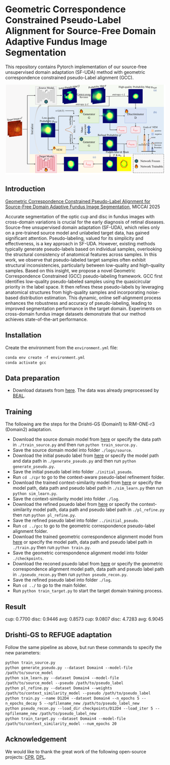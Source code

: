 # Geometric Correspondence Constrained Pseudo-Label Alignment for Source-Free Domain Adaptive Fundus Image Segmentation
This repository contains Pytorch implementation of our source-free unsupervised domain adaptation (SF-UDA) method with geometric correspondence constrained pseudo-Label alignment (GCC).

![method](./figures/method.png "")
## Introduction
[Geometric Correspondence Constrained Pseudo-Label Alignment for Source-Free Domain Adaptive Fundus Image Segmentation](https://1.pdf), MICCAI 2025

Accurate segmentation of the optic cup and disc in fundus images with cross-domain variations is crucial for the early diagnosis of retinal diseases. Source-free unsupervised domain adaptation (SF-UDA), which relies only on a pre-trained source model and unlabeled target data, has gained significant attention. Pseudo-labeling, valued for its simplicity and effectiveness, is a key approach in SF-UDA. However, existing methods typically generate pseudo-labels based on individual samples, overlooking the structural consistency of anatomical features across samples. In this work, we observe that pseudo-labeled target samples often exhibit structural inconsistencies, particularly between low-quality and high-quality samples. Based on this insight, we propose a novel Geometric Correspondence Constrained (GCC) pseudo-labeling framework. GCC first identifies low-quality pseudo-labeled samples using the quasicircular priority in the label space. It then refines these pseudo-labels by leveraging anatomical structures from high-quality samples and incorporating noise-based distribution estimation. This dynamic, online self-alignment process enhances the robustness and accuracy of pseudo-labeling, leading to improved segmentation performance in the target domain. Experiments on cross-domain fundus image datasets demonstrate that our method achieves state-of-the-art performance.

## Installation
Create the environment from the `environment.yml` file:
```
conda env create -f environment.yml
conda activate gcc
```
## Data preparation
* Download datasets from [here](https://drive.google.com/file/d/1B7ArHRBjt2Dx29a3A6X_lGhD0vDVr3sy/view). The data was already preprocessed by [BEAL](https://github.com/emma-sjwang/BEAL).

## Training
The following are the steps for the Drishti-GS (Domain1) to RIM-ONE-r3 (Domain2) adaptation.
* Download the source domain model from [here](https://drive.google.com/file/d/1Q6Y6plO42ukCgFJzvcUMtN81br3SkY_y/view?usp=drive_link) or specify the data path in `./train_source.py` and then run `python train_source.py.`
* Save the source domain model into folder `./logs/source`.
* Download the initial pseudo label from [here](https://drive.google.com/file/d/1DCrJtsYhj6-21S01s1SuJA4Iz3pnraDA/view?usp=drive_link) or specify the model path and data path in `./generate_pseudo.py` and then run `python generate_pseudo.py`.
* Save the initial pseudo label into folder `./initial_pseudo`.
* Run `cd ./cpr` to go to the context-aware pseudo-label refinement folder.
* Download the trained context-similarity model from [here](https://drive.google.com/file/d/1eNwDtqZA2G9JsEhq4n3XyGZbYcnRK6w5/view?usp=drive_link) or specify the model path, data path and pseudo label path in `./sim_learn.py` then run `python sim_learn.py`.
* Save the context-similarity model into folder `./log`.
* Download the refined psuedo label from [here](https://drive.google.com/file/d/1vKDt0jDDQPEchiytJaAQ03qUAPerBq8m/view?usp=drive_link) or specify the context-similarity model path, data path and pseudo label path in `./pl_refine.py` then run `python pl_refine.py`.
* Save the refined pseudo label into folder `../initial_pseudo`.
* Run `cd ../gcc` to go to the geometric correspondence pseudo-label alignment folder.
* Download the trained geometric correspondence alignment model from [here](https://drive.google.com/file/d/1pxKDjQ32tnUKW5UUZ9CzSGO8Sd6Ku1Db/view?usp=drive_link) or specify the model path, data path and pseudo label path in `./train.py` then run `python train.py`.
* Save the geometric correspondence alignment model into folder `./checkpoints`.
* Download the reconed psuedo label from [here](https://drive.google.com/file/d/1ZQx34BSJxRrfqfzfnLQ5aitEYjoriLjj/view?usp=drive_link) or specify the geometric correspondence alignment model path, data path and pseudo label path in `./pseudo_recon.py` then run `python pseudo_recon.py`.
* Save the refined pseudo label into folder `./log`.
* Run `cd ../` to go to the main folder.
* Run `python train_target.py` to start the target domain training process.
## Result
cup: 0.7700 disc: 0.9446 avg: 0.8573 cup: 9.0807 disc: 4.7283 avg: 6.9045
## Drishti-GS to REFUGE adaptation
Follow the same pipeline as above, but run these commands to specify the new parameters:
```
python train_source.py
python generate_pseudo.py --dataset Domain4 --model-file /path/to/source_model
python sim_learn.py --dataset Domain4 --model-file /path/to/source_model --pseudo /path/to/pseudo_label
python pl_refine.py --dataset Domain4 --weights /path/to/context_similarity_model --pseudo /path/to/pseudo_label
python train.py --name D12D4 --dataset Domain4 --n_epochs 5 --n_epochs_decay 5 --npfilename_new /path/to/pseudo_label_new
python pseudo_recon.py --load_dir checkpoints/D12D4 --load_iter 5 --npfilename_new /path/to/pseudo_label_new
python train_target.py --dataset Domain4 --model-file /path/to/context_similarity_model --num_epochs 20
```

## Acknowledgement
We would like to thank the great work of the following open-source projects: [CPR](https://github.com/xmed-lab/CPR), [DPL](https://github.com/cchen-cc/SFDA-DPL).